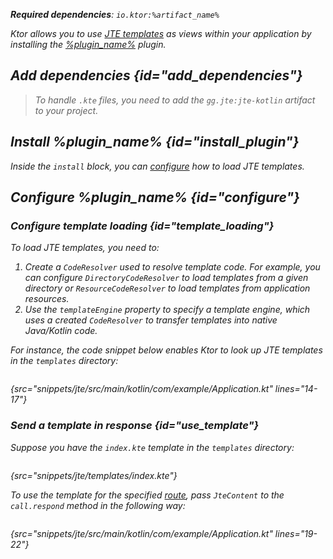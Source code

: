 [//]: # (title: JTE)

<var name="plugin_name" value="Jte"/>
<var name="package_name" value="io.ktor.server.jte"/>
<var name="artifact_name" value="ktor-server-jte"/>

<microformat>
<p>
<b>Required dependencies</b>: <code>io.ktor:%artifact_name%</code>
</p>
<var name="example_name" value="jte"/>
<include src="lib.xml" include-id="download_example"/>
</microformat>

Ktor allows you to use [JTE templates](https://github.com/casid/jte) as views within your application by installing the [%plugin_name%](https://api.ktor.io/ktor-server/ktor-server-plugins/ktor-server-jte/io.ktor.server.jte/-jte.html) plugin.


## Add dependencies {id="add_dependencies"}

<include src="lib.xml" include-id="add_ktor_artifact_intro"/>
<include src="lib.xml" include-id="add_ktor_artifact"/>

> To handle `.kte` files, you need to add the `gg.jte:jte-kotlin` artifact to your project.

## Install %plugin_name% {id="install_plugin"}

<include src="lib.xml" include-id="install_plugin"/>

Inside the `install` block, you can [configure](#configure) how to load JTE templates.


## Configure %plugin_name% {id="configure"}
### Configure template loading {id="template_loading"}
To load JTE templates, you need to:
1. Create a `CodeResolver` used to resolve template code. For example, you can configure `DirectoryCodeResolver` to load templates from a given directory or `ResourceCodeResolver` to load templates from application resources.
2. Use the `templateEngine` property to specify a template engine, which uses a created `CodeResolver` to transfer templates into native Java/Kotlin code.

For instance, the code snippet below enables Ktor to look up JTE templates in the `templates` directory:

```kotlin
```
{src="snippets/jte/src/main/kotlin/com/example/Application.kt" lines="14-17"}

### Send a template in response {id="use_template"}
Suppose you have the `index.kte` template in the `templates` directory:
```html
```
{src="snippets/jte/templates/index.kte"}

To use the template for the specified [route](Routing_in_Ktor.md), pass `JteContent` to the `call.respond` method in the following way:
```kotlin
```
{src="snippets/jte/src/main/kotlin/com/example/Application.kt" lines="19-22"}

